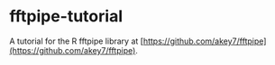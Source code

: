# fftpipe-tutorial
A tutorial for the R fftpipe library at [https://github.com/akey7/fftpipe](https://github.com/akey7/fftpipe).
